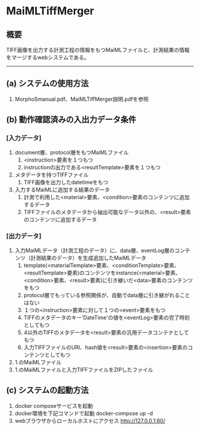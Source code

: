 # MaiMLTiffMerger
## 概要
TIFF画像を出力する計測工程の情報をもつMaiMLファイルと、計測結果の情報をマージするwebシステムである。

---


## (a) システムの使用方法
1. MorphoSmanual.pdf、MaiMLTiffMerger説明.pdfを参照

## (b) 動作確認済みの入出力データ条件
### [入力データ]
1. document層、protocol層をもつMaiMLファイル
    1. \<instruction>要素を１つもつ
    2. instructionの出力である\<resultTemplate>要素を１つもつ
2. メタデータを持つTIFFファイル
    1. TIFF画像を出力したdatetimeをもつ
3. 入力するMaiMLに追加する結果のデータ
    1. 計測で利用した\<material>要素、\<condition>要素のコンテンツに追加するデータ
    2. TIFFファイルのメタデータから抽出可能なデータ以外の、\<result>要素のコンテンツに追加するデータ

### [出力データ]
1. 入力MaiMLデータ（計測工程のデータ）に、data層、eventLog層のコンテンツ（計測結果のデータ）を生成追加したMaiMLデータ
    1. template(\<materialTemplate>要素、\<conditionTemplate>要素、\<resultTemplate>要素)のコンテンツをinstance(\<material>要素、\<condition>要素、\<result>要素)に引き継いだ\<data>要素のコンテンツをもつ
    2. protocol層でもっている参照関係が、自動でdata層に引き継がれることはない
    3. １つの\<instruction>要素に対して１つの\<event>要素をもつ
    4. TIFFのメタデータのキー'DateTime'の値を\<eventLog>要素の完了時刻としてもつ
    5. 4以外のTIFFのメタデータを\<result>要素の汎用データコンテナとしてもつ
    6. 入力TIFFファイルのURI、hash値を\<result>要素の\<insertion>要素のコンテンツとしてもつ
2. 1.のMaiMLファイル
3. 1.のMaiMLファイルと入力TIFFファイルをZIPしたファイル

## (c) システムの起動方法
1. docker composeサービスを起動
2. docker環境を下記コマンドで起動
   docker-compose up -d
3. webブラウザからローカルホストにアクセス
   http://127.0.0.1:80/
